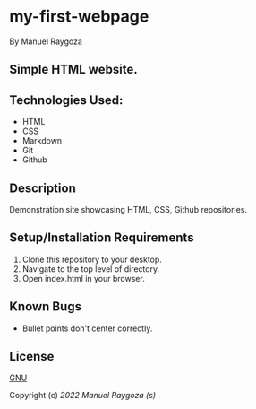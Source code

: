 # my-first-webpage
By Manuel Raygoza
## Simple HTML website.

## Technologies Used: 

* HTML
* CSS
* Markdown 
* Git
* Github

## Description 

Demonstration site showcasing HTML, CSS, Github repositories.

## Setup/Installation Requirements
1. Clone this repository to your desktop.
2. Navigate to the top level of directory.
3. Open index.html in your browser.

## Known Bugs

* Bullet points don't center correctly.

## License

<p><a href="LICENSE.txt">GNU</a></p>


Copyright (c) _2022_ _Manuel Raygoza (s)_